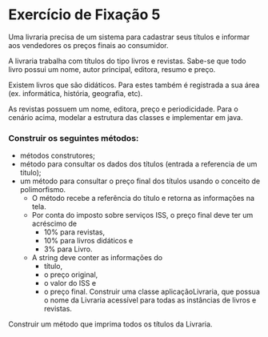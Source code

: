 # Exercício de Fixação 5

Uma livraria precisa de um sistema para cadastrar seus títulos e informar aos vendedores os preços finais ao consumidor.

A livraria trabalha com títulos do tipo livros e revistas. Sabe-se que todo livro possui um nome, autor principal, editora, resumo e preço.

Existem livros que são didáticos. Para estes também é registrada a sua área (ex. informática, história, geografia, etc).

As revistas possuem um nome, editora, preço e periodicidade. Para o cenário acima, modelar a estrutura das classes e implementar em java.

### Construir os seguintes métodos:

 - métodos construtores;
 - método para consultar os dados dos títulos (entrada a referencia de um titulo);
 - um método para consultar o preço final dos títulos usando o conceito de polimorfismo. 
   - O método recebe a referência do título e retorna as informações na tela. 
   - Por conta do imposto sobre serviços ISS, o preço final deve ter um acréscimo de 
     - 10% para revistas, 
     - 10% para livros didáticos e 
     - 3% para Livro.  
   - A string deve conter as informações do 
     - título, 
     - o preço original, 
     - o valor do ISS e 
     - o preço final.
Construir uma classe aplicaçãoLivraria, que possua o nome da Livraria acessível para todas as instâncias de livros e revistas.

Construir um método que imprima todos os títulos da Livraria.